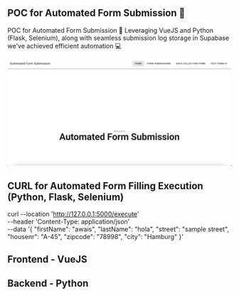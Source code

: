 ## POC for Automated Form Submission 🤖

POC for Automated Form Submission 🤖 Leveraging VueJS and Python (Flask, Selenium), along with seamless submission log storage in Supabase we've achieved efficient automation 💻

![Demo Image](demo.png)

## CURL for Automated Form Filling Execution (Python, Flask, Selenium)
curl --location 'http://127.0.0.1:5000/execute' \
--header 'Content-Type: application/json' \
--data '{
    "firstName": "awais",
    "lastName": "hola",
    "street": "sample street",
    "housenr": "A-45",
    "zipcode": "78998",
    "city": "Hamburg"
}'

## Frontend - VueJS
## Backend - Python